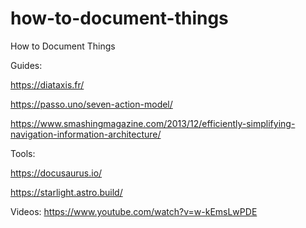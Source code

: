 # how-to-document-things
How to Document Things


Guides:

https://diataxis.fr/

https://passo.uno/seven-action-model/

https://www.smashingmagazine.com/2013/12/efficiently-simplifying-navigation-information-architecture/

Tools:

https://docusaurus.io/

https://starlight.astro.build/

Videos:
https://www.youtube.com/watch?v=w-kEmsLwPDE
